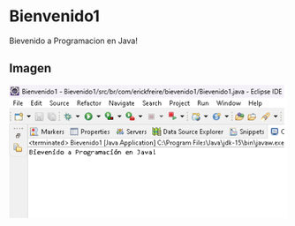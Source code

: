 # Bienvenido1
 Bievenido a Programacion en Java!

  ## Imagen
![Currículo no Computador](bievenido1.png)


